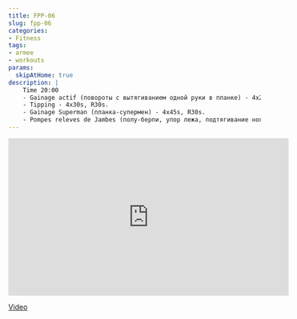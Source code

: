 ```yaml
---
title: FPP-06
slug: fpp-06
categories:
- Fitness
tags:
- armee
- workouts
params:
  skipAtHome: true
description: |
    Time 20:00
    - Gainage actif (повороты с вытягиванием одной руки в планке) - 4x20, R30s.
    - Tipping - 4x30s, R30s.
    - Gainage Superman (планка-супермен) - 4x45s, R30s.
    - Pompes releves de Jambes (полу-берпи, упор лежа, подтягивание ног, выпрямление, отжимание) - 4x45s, R30s.
---
```

<iframe width="560" height="315" src="https://www.youtube.com/embed/rgUC0KzziYc?si=8ieXZpuHc77fqLoT" title="YouTube video player" frameborder="0" allow="accelerometer; autoplay; clipboard-write; encrypted-media; gyroscope; picture-in-picture; web-share" allowfullscreen></iframe>

[Video](https://youtu.be/rgUC0KzziYc?si=8ieXZpuHc77fqLoT)

